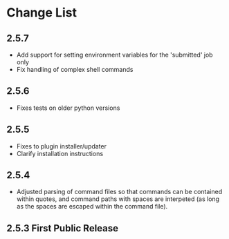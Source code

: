 # Change List

## 2.5.7

- Add support for setting environment variables for the 'submitted' job only
- Fix handling of complex shell commands

## 2.5.6

- Fixes tests on older python versions

## 2.5.5

- Fixes to plugin installer/updater
- Clarify installation instructions

## 2.5.4

- Adjusted parsing of command files so that commands can be contained
  within quotes, and command paths with spaces are interpeted (as long
  as the spaces are escaped within the command file).

## 2.5.3 First Public Release
